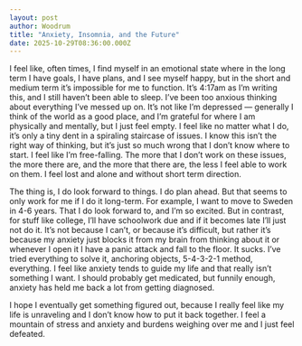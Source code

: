 ```yaml
---
layout: post
author: Woodrum
title: "Anxiety, Insomnia, and the Future"
date: 2025-10-29T08:36:00.000Z
---
```


I feel like, often times, I find myself in an emotional state where in the long term I have goals, I have plans, and I see myself happy, but in the short and medium term it’s impossible for me to function. It’s 4:17am as I’m writing this, and I still haven’t been able to sleep. I’ve been too anxious thinking about everything I’ve messed up on. It’s not like I’m depressed — generally I think of the world as a good place, and I’m grateful for where I am physically and mentally, but I just feel empty. I feel like no matter what I do, it’s only a tiny dent in a spiraling staircase of issues. I know this isn’t the right way of thinking, but it’s just so much wrong that I don’t know where to start. I feel like I’m free-falling. The more that I don’t work on these issues, the more there are, and the more that there are, the less I feel able to work on them. I feel lost and alone and without short term direction. 

The thing is, I do look forward to things. I do plan ahead. But that seems to only work for me if I do it long-term. For example, I want to move to Sweden in 4-6 years. That I do look forward to, and I’m so excited. But in contrast, for stuff like college, I’ll have schoolwork due and if it becomes late I’ll just not do it. It’s not because I can’t, or because it’s difficult, but rather it’s because my anxiety just blocks it from my brain from thinking about it or whenever I open it I have a panic attack and fall to the floor. It sucks. I’ve tried everything to solve it, anchoring objects, 5-4-3-2-1 method, everything. I feel like anxiety tends to guide my life and that really isn’t something I want. I should probably get medicated, but funnily enough, anxiety has held me back a lot from getting diagnosed.

I hope I eventually get something figured out, because I really feel like my life is unraveling and I don’t know how to put it back together. I feel a mountain of stress and anxiety and burdens weighing over me and I just feel defeated.
